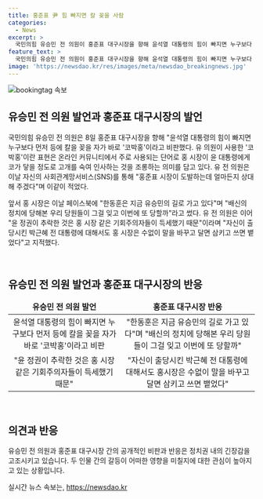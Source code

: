 ```yaml
---
title: 홍준표 尹 힘 빠지면 칼 꽂을 사람
categories:
  - News
excerpt: >
  국민의힘 유승민 전 의원이 홍준표 대구시장을 향해 윤석열 대통령의 힘이 빠지면 누구보다 먼저 등에 칼을 꽂을 자가 바로 코박홍이라고 비판했다. 코박홍이란 표현은 온라인에서 주로 사용되며, 홍 시장을 조롱하는 적절한 단어로 알려져 있다. 유 의원은 소셜미디어를 통해 홍 시장이 도발하는데 얼마든지 상대해 주겠다고 밝혔고, 홍 시장의 반발에 대해 윤 정권이 추락한 것은 홍 시장 같은 기회주의자들이 득세했기 때문이라고 지적했다.
feature_text: >
  국민의힘 유승민 전 의원이 홍준표 대구시장을 향해 윤석열 대통령의 힘이 빠지면 누구보다 먼저 등에 칼을 꽂을 자가 바로 코박홍이라고 비판했다. 코박홍이란 표현은 온라인에서 주로 사용되며, 홍 시장을 조롱하는 적절한 단어로 알려져 있다. 유 의원은 소셜미디어를 통해 홍 시장이 도발하는데 얼마든지 상대해 주겠다고 밝혔고, 홍 시장의 반발에 대해 윤 정권이 추락한 것은 홍 시장 같은 기회주의자들이 득세했기 때문이라고 지적했다.
image: 'https://newsdao.kr/res/images/meta/newsdao_breakingnews.jpg'
---
```


<p><img src="https://newsdao.kr/res/images/meta/newsdao_breakingnews.jpg" alt="bookingtag 속보" /></p>

<h2 data-ke-size="size26">유승민 전 의원 발언과 홍준표 대구시장의 발언</h2>

<p data-ke-size="size16">국민의힘 유승민 전 의원은 8일 홍준표 대구시장을 향해 "윤석열 대통령의 힘이 빠지면 누구보다 먼저 등에 칼을 꽂을 자가 바로 '코박홍'이라고 비판했다. 유 의원이 사용한 '코박홍'이란 표현은 온라인 커뮤니티에서 주로 사용되는 단어로 홍 시장이 윤 대통령에게 코가 닿을 정도로 고개를 숙여 인사하는 것을 조롱하는 의미를 담고 있다. 유 전 의원은 이날 자신의 사회관계망서비스(SNS)를 통해 "홍준표 시장이 도발하는데 얼마든지 상대해 주겠다"며 이같이 적었다.</p>

<p data-ke-size="size16">앞서 홍 시장은 이날 페이스북에 "한동훈은 지금 유승민의 길로 가고 있다"며 "배신의 정치에 당해본 우리 당원들이 그걸 잊고 이번에 또 당할까"라고 썼다. 유 전 의원은 이어 "윤 정권이 추락한 것은 홍 시장 같은 기회주의자들이 득세했기 때문"이라며 "자신이 출당시킨 박근혜 전 대통령에 대해서도 홍 시장은 수없이 말을 바꾸고 달면 삼키고 쓰면 뱉었다"고 지적했다.</p>

<p data-ke-size="size16">&nbsp;</p>

<h2 data-ke-size="size26">유승민 전 의원 발언과 홍준표 대구시장의 반응</h2>

<table>
<thead>
    <tr>
        <td style="text-align: center; height: 17px;"><b>유승민 전 의원 발언</b></td>
        <td style="text-align: center; height: 17px;"><b>홍준표 대구시장 반응</b></td>
    </tr>
</thead>
<tbody>
    <tr>
        <td style="text-align: center; height: 17px;">윤석열 대통령의 힘이 빠지면 누구보다 먼저 등에 칼을 꽂을 자가 바로 '코박홍'이라고 비판</td>
        <td style="text-align: center; height: 17px;">"한동훈은 지금 유승민의 길로 가고 있다"며 "배신의 정치에 당해본 우리 당원들이 그걸 잊고 이번에 또 당할까"</td>
    </tr>
    <tr>
        <td style="text-align: center; height: 17px;">"윤 정권이 추락한 것은 홍 시장 같은 기회주의자들이 득세했기 때문"</td>
        <td style="text-align: center; height: 17px;">"자신이 출당시킨 박근혜 전 대통령에 대해서도 홍시장은 수없이 말을 바꾸고 달면 삼키고 쓰면 뱉었다"</td>
    </tr>
</tbody>
</table>

<p data-ke-size="size16">&nbsp;</p>

<h2 data-ke-size="size26">의견과 반응</h2>

<p data-ke-size="size16">유승민 전 의원과 홍준표 대구시장 간의 공개적인 비판과 반응은 정치권 내의 긴장감을 고조시키고 있습니다. 두 인물 간의 갈등이 어떠한 영향을 미칠지에 대한 관심이 높아지고 있는 상황입니다.</p>
실시간 뉴스 속보는, <a href="https://newsdao.kr" rel="dofollow">https://newsdao.kr</a>


